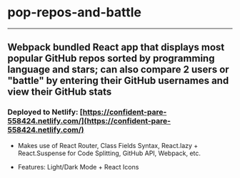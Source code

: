 # pop-repos-and-battle

---

## Webpack bundled React app that displays most popular GitHub repos sorted by programming language and stars; can also compare 2 users or "battle" by entering their GitHub usernames and view their GitHub stats

### Deployed to Netlify: [https://confident-pare-558424.netlify.com/](https://confident-pare-558424.netlify.com/)

* Makes use of React Router, Class Fields Syntax, React.lazy + React.Suspense for Code Splitting, GitHub API, Webpack, etc.

* Features: Light/Dark Mode + React Icons
